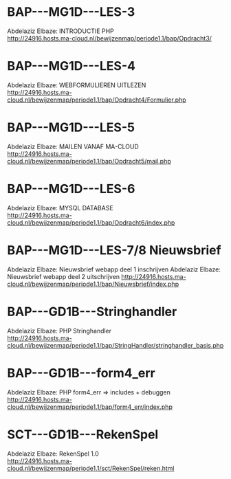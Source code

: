 # BAP---MG1D---LES-3
Abdelaziz Elbaze: INTRODUCTIE PHP    
http://24916.hosts.ma-cloud.nl/bewijzenmap/periode1.1/bap/Opdracht3/

# BAP---MG1D---LES-4
Abdelaziz Elbaze: WEBFORMULIEREN UITLEZEN  
http://24916.hosts.ma-cloud.nl/bewijzenmap/periode1.1/bap/Opdracht4/Formulier.php

# BAP---MG1D---LES-5
Abdelaziz Elbaze: MAILEN VANAF MA-CLOUD    
http://24916.hosts.ma-cloud.nl/bewijzenmap/periode1.1/bap/Opdracht5/mail.php

# BAP---MG1D---LES-6
Abdelaziz Elbaze: MYSQL DATABASE                            
http://24916.hosts.ma-cloud.nl/bewijzenmap/periode1.1/bap/Opdracht6/index.php

# BAP---MG1D---LES-7/8 Nieuwsbrief 
Abdelaziz Elbaze: Nieuwsbrief webapp deel 1 inschrijven
Abdelaziz Elbaze: Nieuwsbrief webapp deel 2 uitschrijven
http://24916.hosts.ma-cloud.nl/bewijzenmap/periode1.1/bap/Nieuwsbrief/index.php

# BAP---GD1B---Stringhandler
Abdelaziz Elbaze: PHP Stringhandler   
http://24916.hosts.ma-cloud.nl/bewijzenmap/periode1.1/bap/StringHandler/stringhandler_basis.php

# BAP---GD1B---form4_err                    
Abdelaziz Elbaze: PHP form4_err => includes + debuggen       
http://24916.hosts.ma-cloud.nl/bewijzenmap/periode1.1/bap/form4_err/index.php

# SCT---GD1B---RekenSpel                                   
Abdelaziz Elbaze: RekenSpel 1.0     
http://24916.hosts.ma-cloud.nl/bewijzenmap/periode1.1/sct/RekenSpel/reken.html
